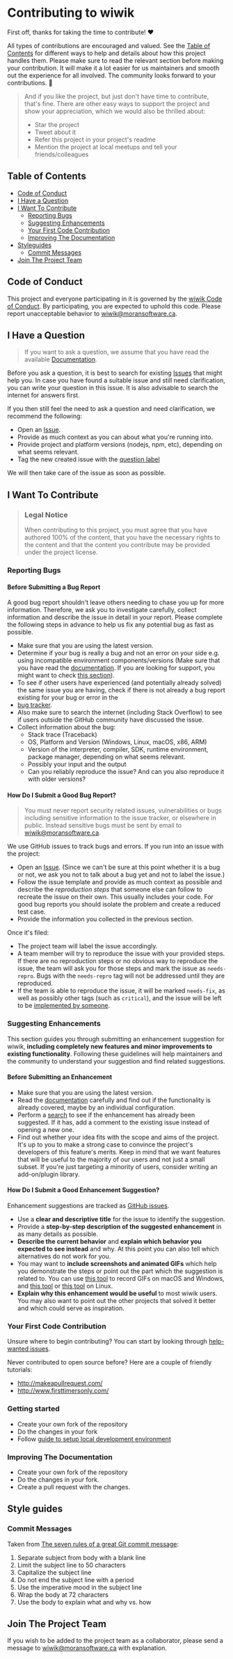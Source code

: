 <!-- omit in toc -->

# Contributing to wiwik

First off, thanks for taking the time to contribute! ❤️

All types of contributions are encouraged and valued.
See the [Table of Contents](#table-of-contents) for different ways to help and
details about how this project handles them. Please make sure to read the
relevant section before making your contribution. It will make it a lot easier
for us maintainers and smooth out the experience for all involved. The community
looks forward to your contributions. 🎉

> And if you like the project, but just don't have time to contribute, that's
> fine. There are other easy ways to support the project and show your
> appreciation, which we would also be thrilled about:
> - Star the project
> - Tweet about it
> - Refer this project in your project's readme
> - Mention the project at local meetups and tell your friends/colleagues

<!-- omit in toc -->

## Table of Contents

- [Code of Conduct](#code-of-conduct)
- [I Have a Question](#i-have-a-question)
- [I Want To Contribute](#i-want-to-contribute)
    - [Reporting Bugs](#reporting-bugs)
    - [Suggesting Enhancements](#suggesting-enhancements)
    - [Your First Code Contribution](#your-first-code-contribution)
    - [Improving The Documentation](#improving-the-documentation)
- [Styleguides](#styleguides)
    - [Commit Messages](#commit-messages)
- [Join The Project Team](#join-the-project-team)

## Code of Conduct

This project and everyone participating in it is governed by the
[wiwik Code of Conduct](./CODE_OF_CONDUCT.md).
By participating, you are expected to uphold this code. Please report
unacceptable behavior
to <wiwik@moransoftware.ca>.

## I Have a Question

> If you want to ask a question, we assume that you have read the
> available [Documentation](https://github.com/dsoftware/wiwik).

Before you ask a question, it is best to search for
existing [Issues](https://github.com/dsoftwareinc/wiwik/issues) that might help
you. In case you have found a suitable issue and still need clarification, you
can write your question in this issue. It is also advisable to search the
internet for answers first.

If you then still feel the need to ask a question and need clarification, we
recommend the following:

- Open an [Issue](https://github.com/dsoftwareinc/wiwik/issues/new).
- Provide as much context as you can about what you're running into.
- Provide project and platform versions (nodejs, npm, etc), depending on what
  seems relevant.
- Tag the new created issue with
  the [question label](https://github.com/dsoftwareinc/wiwik-insiders/labels/question)

We will then take care of the issue as soon as possible.

## I Want To Contribute

> ### Legal Notice <!-- omit in toc -->
> When contributing to this project, you must agree that you have authored 100%
> of the content, that you have the necessary rights to the content and that the
> content you contribute may be provided under the project license.

### Reporting Bugs

<!-- omit in toc -->

#### Before Submitting a Bug Report

A good bug report shouldn't leave others needing to chase you up for more
information.
Therefore, we ask you to investigate carefully, collect information and describe
the issue in detail in your report.
Please complete the following steps in advance to help us fix any potential bug
as fast as possible.

- Make sure that you are using the latest version.
- Determine if your bug is really a bug and not an error on your side e.g. using
  incompatible environment components/versions (Make sure that you have read
  the [documentation](https://github.com/dsoftwareinc/wiwik).
  If you are looking for support, you might want to check
  [this section](#i-have-a-question)).
- To see if other users have experienced (and potentially already solved) the
  same issue you are having, check if there is not already a bug report existing
  for your bug or error in the
- [bug tracker](https://github.com/dsoftwareinc/wiwik/issues?q=label%3Abug).
- Also make sure to search the internet (including Stack Overflow) to see if
  users outside the GitHub
  community have discussed the issue.
- Collect information about the bug:
    - Stack trace (Traceback)
    - OS, Platform and Version (Windows, Linux, macOS, x86, ARM)
    - Version of the interpreter, compiler, SDK, runtime environment, package
      manager, depending on what seems relevant.
    - Possibly your input and the output
    - Can you reliably reproduce the issue? And can you also reproduce it with
      older versions?

<!-- omit in toc -->

#### How Do I Submit a Good Bug Report?

> You must never report security related issues, vulnerabilities or bugs
> including sensitive information
> to the issue tracker, or elsewhere in public.
> Instead sensitive bugs must be sent by email to <wiwik@moransoftware.ca>.

We use GitHub issues to track bugs and errors. If you run into an issue with the
project:

- Open an [Issue](https://github.com/dsoftwareinc/wiwik/issues/new).
  (Since we can't be sure at this point whether it is a bug or not, we ask you
  not to talk about a bug yet and
  not to label the issue.)
- Follow the issue template and provide as much context as possible and describe
  the *reproduction steps* that someone else can follow to recreate the issue on
  their own.
  This usually includes your code.
  For good bug reports you should isolate the problem and create a reduced test
  case.
- Provide the information you collected in the previous section.

Once it's filed:

- The project team will label the issue accordingly.
- A team member will try to reproduce the issue with your provided steps. If
  there are no reproduction steps or no obvious way to reproduce the issue, the
  team will ask you for those steps and mark the issue as `needs-repro`. Bugs
  with the `needs-repro` tag will not be addressed until they are reproduced.
- If the team is able to reproduce the issue, it will be marked `needs-fix`, as
  well as possibly other tags (such as `critical`), and the issue will be left
  to be [implemented by someone](#your-first-code-contribution).

<!-- You might want to create an issue template for bugs and errors that can be used as a guide and that defines the structure of the information to be included. If you do so, reference it here in the description. -->

### Suggesting Enhancements

This section guides you through submitting an enhancement suggestion for
wiwik, **including completely new features and minor improvements to
existing functionality**. Following these guidelines will help maintainers and
the community to understand your suggestion and find related suggestions.

<!-- omit in toc -->

#### Before Submitting an Enhancement

- Make sure that you are using the latest version.
- Read the [documentation](https://github.com/dsoftwareinc/wiwik) carefully and
  find out if the functionality is already covered, maybe by an individual
  configuration.
- Perform a [search](https://github.com/dsoftwareinc/wiwik/issues) to see if the
  enhancement has already been suggested. If it has, add a comment to the
  existing issue instead of opening a new one.
- Find out whether your idea fits with the scope and aims of the project. It's
  up to you to make a strong case to convince the project's developers of this feature's merits.
  Keep in mind that we want features that will be useful to the majority of our users and not just a small subset.
  If you're just targeting a minority of users, consider writing an add-on/plugin library.

<!-- omit in toc -->

#### How Do I Submit a Good Enhancement Suggestion?

Enhancement suggestions are tracked
as [GitHub issues](https://github.com/dsoftwareinc/wiwik/issues).

- Use a **clear and descriptive title** for the issue to identify the
  suggestion.
- Provide a **step-by-step description of the suggested enhancement** in as many
  details as possible.
- **Describe the current behavior** and **explain which behavior you expected to
  see instead** and why. At this point you can also tell which alternatives do
  not work for you.
- You may want to **include screenshots and animated GIFs** which help you
  demonstrate the steps or point out the part which the suggestion is related
  to. You can use [this tool](https://www.cockos.com/licecap/) to record GIFs on
  macOS and Windows, and [this tool](https://github.com/colinkeenan/silentcast)
  or [this tool](https://github.com/GNOME/byzanz) on
  Linux. <!-- this should only be included if the project has a GUI -->
- **Explain why this enhancement would be useful** to most wiwik users. You
  may also want to point out the other projects that solved it better and which
  could serve as inspiration.

### Your First Code Contribution

Unsure where to begin contributing? You can start by looking through
[help-wanted issues](https://github.com/dsoftwareinc/wiwik/labels/help%20wanted).

Never contributed to open source before? Here are a couple of friendly
tutorials:

- <http://makeapullrequest.com/>
- <http://www.firsttimersonly.com/>

### Getting started

- Create your own fork of the repository
- Do the changes in your fork
- Follow [guide to setup local development environment](../local-dev.md)

### Improving The Documentation

- Create your own fork of the repository
- Do the changes in your fork.
- Create a pull request with the changes.

## Style guides

### Commit Messages

Taken from
[The seven rules of a great Git commit message](https://cbea.ms/git-commit/):

1. Separate subject from body with a blank line
2. Limit the subject line to 50 characters
3. Capitalize the subject line
4. Do not end the subject line with a period
5. Use the imperative mood in the subject line
6. Wrap the body at 72 characters
7. Use the body to explain what and why vs. how

## Join The Project Team

If you wish to be added to the project team as a collaborator, please send
a message to wiwik@moransoftware.ca with explanation.

<!-- omit in toc -->
